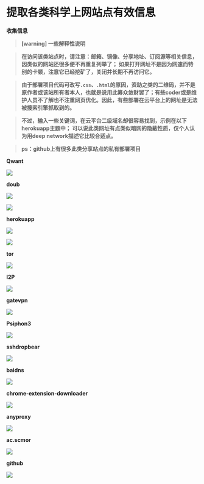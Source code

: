 # 提取各类科学上网站点有效信息

**收集信息**

> **[warning] 一些解释性说明**

> **在访问该类站点时，请注意：邮箱、镜像、分享地址、订阅源等相关信息，因类似的网站还很多便不再重复列举了； 如果打开网址不是因为网速而特别的卡顿，注意它已经挖矿了，关闭并长期不再访问它。**

> **由于部署项目代码可改写`.css`、`.html`的原因，资助之类的二维码，并不是原作者或该站所有者本人，也就是说用此筹众敛财罢了；有些coder或是维护人员不了解也不注重网页优化。因此，有些部署在云平台上的网址是无法被搜索引擎抓取到的。**

> **不过，输入一些关键词，在云平台二级域名却很容易找到，示例在以下herokuapp主题中； 可以说此类网址有点类似暗网的隐蔽性质，仅个人认为用deep network描述它比较合适点。**

> **ps：github上有很多此类分享站点的私有部署项目**

**Qwant**

![](https://raw.githubusercontent.com/loremwalker/fq-book/master/images/2018-05-13_234050.png)

**doub**

![](https://raw.githubusercontent.com/loremwalker/fq-book/master/images/doub.io_sxsx-131_.png)

![](https://raw.githubusercontent.com/loremwalker/fq-book/master/images/doub.io_sxsx-132_.png)

**herokuapp**

![](https://raw.githubusercontent.com/loremwalker/fq-book/master/images/2018-05-01_191319.png)

![](https://raw.githubusercontent.com/loremwalker/fq-book/master/images/2018-05-01_191408.png)

**tor**

![](https://raw.githubusercontent.com/loremwalker/fq-book/master/images/2018-05-13_221941.png)

**I2P**

![](https://raw.githubusercontent.com/loremwalker/fq-book/master/images/2018-05-13_223403.png)

**gatevpn**

![](https://raw.githubusercontent.com/loremwalker/fq-book/master/images/2018-05-13_223856.png)

**Psiphon3**

![](https://raw.githubusercontent.com/loremwalker/fq-book/master/images/2018-05-13_224028.png)

**sshdropbear**

![](https://raw.githubusercontent.com/loremwalker/fq-book/master/images/2018-05-13_230226.png)

**baidns**

![](https://raw.githubusercontent.com/loremwalker/fq-book/master/images/2018-05-13_231248.png)

**chrome-extension-downloader**

![](https://raw.githubusercontent.com/loremwalker/fq-book/master/images/2018-05-13_231955.png)

**anyproxy**

![](https://raw.githubusercontent.com/loremwalker/fq-book/master/images/2018-05-13_232412.png)


**ac.scmor**

![](https://raw.githubusercontent.com/loremwalker/fq-book/master/images/2018-05-13_232613.png)

**github**

![](https://raw.githubusercontent.com/loremwalker/fq-book/master/images/2018-05-13_233443.png)



<!-- ### ssrshare

![](https://raw.githubusercontent.com/loremwalker/fq-book/master/images/2018-04-29_061640.png)

### nutgeek

![](https://raw.githubusercontent.com/loremwalker/fq-book/master/images/2018-04-29_063942.png)

### free-ss.site

![](https://raw.githubusercontent.com/loremwalker/fq-book/master/images/2018-04-29_061234.png)

### yitianjianss

![](https://raw.githubusercontent.com/loremwalker/fq-book/master/images/2018-04-29_060850.png) -->